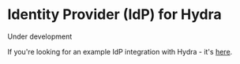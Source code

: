 # Identity Provider (IdP) for Hydra

Under development

If you're looking for an example IdP integration with Hydra - it's [here](https://github.com/janekolszak/hydra-idp-go).
